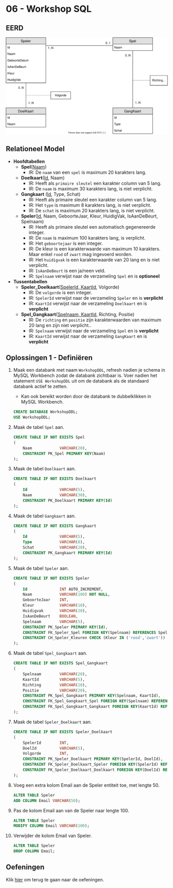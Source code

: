 # 06 - Workshop SQL


## EERD
<img src="../../exercises/ddl/exercise-1.svg" alt="Diagram Oefening 5">


## Relationeel Model
- **Hoofdtabellen**
    - **Spel**(<ins>Naam</ins>)
        - IR: De `naam` van een `spel` is maximum 20 karakters lang.
    - **Doelkaart**(<ins>Id</ins>, Naam)
        - IR: Heeft als `primaire sleutel` een karakter column van 5 lang.
        - IR: De `naam` is maximum 30 karakters lang, is niet verplicht.
    - **Gangkaart** (<ins>Id</ins>, Type, Schat)
        - IR: Heeft als primaire sleutel een karakter column van 5 lang.
        - IR: Het `type` is maximum 8 karakters lang, is niet verplicht.
        - IR: De `schat` is maximum 20 karakters lang, is niet verplicht.
    - **Speler**(<ins>Id</ins>, Naam, GeboorteJaar, Kleur, HuidigVak, IsAanDeBeurt, Spelnaam)
        - IR: Heeft als primaire sleutel een automatisch gegenereerde integer.
        - IR: De `naam` is maximum 100 karakters lang, is verplicht.
        - IR: Het `geboortejaar` is een integer. 
        - IR: De kleur is een karakterwaarde van maximum 10 karakters. Maar enkel `rood` of `zwart` mag ingevoerd worden.
        - IR: Het `huidigvak` is een karakterwaarde van 20 lang en is niet verplicht.
        - IR: `IsAanDeBeurt` is een ja/neen veld.
        - IR: `Spelnaam` verwijst naar de verzameling `Spel` en is **optioneel**
- **Tussentabellen**
    - **Speler_Doelkaart**(<ins>SpelerId, KaartId</ins>, Volgorde)
        - IR: De `volgorde` is een integer. 
        - IR: `SpelerId` verwijst naar de verzameling `Speler` en is **verplicht**
        - IR: `KaartId` verwijst naar de verzameling `Doelkaart` en is **verplicht**
    - **Spel_Gangkaart**(<ins>Spelnaam, KaartId</ins>, Richting, Positie)
        - IR: De `richting` en `positie` zijn karakterwaarden van maximum 20 lang en zijn niet verplicht.. 
        - IR: `Spelnaam` verwijst naar de verzameling `Spel` en is **verplicht**
        - IR: `KaartId` verwijst naar de verzameling `GangKaart` en is **verplicht**

## Oplossingen 1 - Definiëren
1. Maak een databank met naam `WorkshopDDL`, refresh nadien je schema in MySQL Workbench zodat de databank zichtbaar is. Voer nadien het statement `USE WorkshopDDL` uit om de databank als de standaard databank actief te zetten.
    - Kan ook bereikt worden door de databank te dubbelklikken in MySQL Workbench.
    ```sql
    CREATE DATABASE WorkshopDDL;
    USE WorkshopDDL;
    ```
2. Maak de tabel `Spel` aan.
    ```sql
    CREATE TABLE IF NOT EXISTS Spel
    (
        Naam            VARCHAR(20),
        CONSTRAINT PK_Spel PRIMARY KEY(Naam)
    );
    ```
3. Maak de tabel `Doelkaart` aan.
    ```sql
    CREATE TABLE IF NOT EXISTS Doelkaart​
    (
        Id              VARCHAR(5),
        Naam            VARCHAR(30),
        CONSTRAINT PK_Doelkaart PRIMARY KEY(Id)
    );
    ```
4. Maak de tabel `Gangkaart` aan.
    ```sql
    CREATE TABLE IF NOT EXISTS Gangkaart
    (
        Id              VARCHAR(5),
        Type            VARCHAR(8),
        Schat           VARCHAR(20),
        CONSTRAINT PK_Gangkaart PRIMARY KEY(Id)
    );
    ```
5. Maak de tabel `Speler` aan.
    ```sql
    CREATE TABLE IF NOT EXISTS Speler
    (
        Id      	    INT AUTO_INCREMENT,
        Naam            VARCHAR(100) NOT NULL,
        GeboorteJaar    INT,
        Kleur           VARCHAR(10),
        Huidigvak	    VARCHAR(20),
        IsAanDeBeurt    BOOLEAN,
        Spelnaam        VARCHAR(5),
        CONSTRAINT PK_Speler PRIMARY KEY(Id),
        CONSTRAINT FK_Speler_Spel FOREIGN KEY(Spelnaam) REFERENCES Spel(Naam),
        CONSTRAINT CH_Speler_Kleuren CHECK (Kleur IN ('rood','zwart'))
    );
    ```

6. Maak de tabel `Spel_Gangkaart` aan.
    ```sql
	CREATE TABLE IF NOT EXISTS Spel_Gangkaart
	(
        Spelnaam	    VARCHAR(20),
        KaartId         VARCHAR(5),
        Richting        VARCHAR(20),
        Positie         VARCHAR(20),
        CONSTRAINT PK_Spel_Gangkaart PRIMARY KEY(Spelnaam, KaartId),
        CONSTRAINT FK_Spel_Gangkaart_Spel FOREIGN KEY(Spelnaam) REFERENCES Spel(Naam),
        CONSTRAINT FK_Spel_Gangkaart_Gangkaart FOREIGN KEY(KaartId) REFERENCES Gangkaart(Id)
	);
    ```
7. Maak de tabel `Speler_Doelkaart​` aan.
    ```sql
	CREATE TABLE IF NOT EXISTS Speler_Doelkaart​
    (
        SpelerId        INT,
        DoelId          VARCHAR(5),
        Volgorde        INT,
        CONSTRAINT PK_Speler_Doelkaart PRIMARY KEY(SpelerId, DoelId),
        CONSTRAINT FK_Speler_Doelkaart_Speler FOREIGN KEY(SpelerId) REFERENCES Speler(Id),
        CONSTRAINT FK_Speler_Doelkaart_Doelkaart FOREIGN KEY(DoelId) REFERENCES DoelKaart(Id)
	);
    ```
8. Voeg een extra kolom Email aan de Speler entiteit toe, met lengte 50.
    ```sql
    ALTER TABLE Speler
    ADD COLUMN Email VARCHAR(50);
    ```
9. Pas de kolom Email aan van de Speler naar lengte 100.
    ```sql
    ALTER TABLE Speler
    MODIFY COLUMN Email VARCHAR(100);
    ```
10. Verwijder de kolom Email van Speler.
    ```sql
    ALTER TABLE Speler
    DROP COLUMN Email;
    ```
## Oefeningen
Klik [hier](../../exercises.md) om terug te gaan naar de oefeningen.
